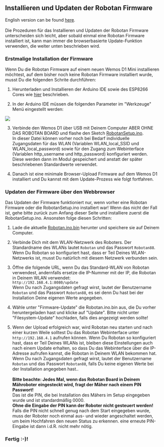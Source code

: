 <H2>Installieren und Updaten der Robotan Firmware</H2>
English version can be found <A HREF="Setup.md">here</A>.
<BR><BR>
Die Prozeduren für das Installieren und Updaten der Robotan Firmware unterscheiden
sich leicht, aber sobald einmal eine Robotan Firmware installiert ist, kann man
immer die browserbasierte Update-Funktion verwenden, die weiter unten beschrieben 
wird.

<H3>Erstmalige Installation der Firmware</H3>

Wenn Du die Robotan Firmware auf einem neuen Wemos D1 Mini installieren möchtest,
auf dem bisher noch keine Robotan Firmware installiert wurde, musst Du die folgenden
Schrite durchführen:

1. Herunterladen und Installieren der Arduino IDE sowie des ESP8266 Cores wie <A HREF="https://github.com/esp8266/Arduino#installing-with-boards-manager">hier</A> beschrieben.

2. In der Arduino IDE müssen die folgenden Parameter im "Werkzeuge" Menü eingestellt
werden:
<IMG SRC="img/ArduinoSettings.png">

3. Verbinde den Wemos D1 über USB mit Deinem Computer ABER OHNE DAS ROBOTAN BOARD und flashe den Sketch
<A HREF="RobotanSetup/RobotanSetup.ino">RobotanSetup.ino</A>.  
In dieser Datei können vorher noch bei Bedarf individuelle Zugangsdaten für das 
WLAN (Variablen WLAN_local_SSID und WLAN_local_password) sowie für den Zugang 
zum Webinterface (Variablen http_username und http_password) konfiguriert 
werden. Diese werden dann im  Modul gespeichert und anstatt der später 
beschriebenen Standardwerte verwendet.

4. Danach ist eine minimale Browser-Upload Firmware auf dem Wemos D1 installiert 
und Du kannst mit dem Update-Prozess wie folgt fortfahren.

<H3>Updaten der Firmware über den Webbrowser</H3>

Das Updaten der Firmware funktioniert nur, wenn vorher eine Robotan Firmware
oder die RobotanSetup.ino installiert war! Wenn das nicht der Fall ist,
gehe bitte zurück zum Anfang dieser Seite und installiere zuerst die 
RobotanSetup.ino. Ansonsten folge diesen Schritten:

1. Lade die aktuelle <A HREF="Robotan.ino.bin">Robotan.ino.bin</A> herunter und
speichere sie auf Deinem Computer.

2. Verbinde Dich mit dem WLAN-Netzwerk des Roboters. Der Standardname des 
WLANs lautet <code>Robotan</code> und das Passwort <code>Robotan88</code>.
Wenn Du Robotan so konfiguriert hast, dass er Teil Deines WLAN-Netzwerks ist,
musst Du natürlich mit diesem Netzwerk verbunden sein.

3. Öffne die folgende URL, wenn Du das Standard-WLAN von Robotan verwendest,
andernfalls ersetze die IP-Nummer mit der IP, die Robotan in Deinem WLAN 
verwendet:  
`http://192.168.4.1:8080/update`  
Wenn Du nach Zugangsdaten gefragt wirst, lautet der Benutzername <code>Robotan</code> und das Passwort <code>Robotan88</code>, es sei denn Du hast bei der Installation Deine eigenen Werte angegeben.

4. Wähle unter "Firmware-Update" die Robotan.ino.bin aus, die Du vorher heruntergeladen
hast und klicke auf "Update". Bitte nicht unter "Filesystem-Update" hochladen, falls dies angezeigt werden sollte!

5. Wenn der Upload erfolgreich war, wird Robotan neu starten und nach einer 
kurzen Weile solltest Du das Robotan Webinterface unter 
`http://192.168.4.1` aufrufen können. Wenn Du Robotan so konfiguriert
hast, dass er Teil Deines WLANs ist, bleiben diese Einstellungen auch nach einem
Update erhalten, so dass Du das Webinterface über die IP-Adresse aufrufen kannst,
die Robotan in Deinem WLAN bekommen hat.<BR>
Wenn Du nach Zugangsdaten gefragt wirst, lautet der Benutzername <code>Robotan</code>
und das Passwort <code>Robotan88</code>, falls Du keine eigenen Werte bei der Installation angegeben hast..
<BR><BR>
<B>Bitte beachte: Jedes Mal, wenn das Robotan Board in Deinem Mähroboter
eingesteckt wird, fragt der Mäher nach einem PIN Passwort!</B> <BR>
Das ist die PIN, die bei Installation des Mähers im Setup eingegeben wurde und 
ist standardmäßig 0000.<BR>
<B>Ohne die Eingabe der PIN kann der Roboter nicht gesteuert werden!</B> <BR>
Falls die PIN nicht schnell genug nach dem Start eingegeben wurde, muss der Roboter
noch einmal aus- und wieder angeschaltet werden, um beim Hochfahren den neuen
Status zu erkennen. eine erneute PIN-Eingabe ist dann i.d.R. nicht mehr nötig.
<H3>Fertig :-)!</H3>
